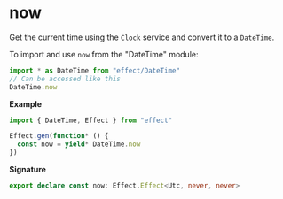 # now

Get the current time using the `Clock` service and convert it to a `DateTime`.

To import and use `now` from the "DateTime" module:

```ts
import * as DateTime from "effect/DateTime"
// Can be accessed like this
DateTime.now
```

**Example**

```ts
import { DateTime, Effect } from "effect"

Effect.gen(function* () {
  const now = yield* DateTime.now
})
```

**Signature**

```ts
export declare const now: Effect.Effect<Utc, never, never>
```
